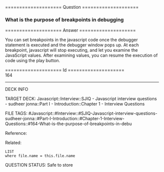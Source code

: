 ==================== Question ====================  

### What is the purpose of breakpoints in debugging  

==================== Answer ====================  

You can set breakpoints in the javascript code once the debugger statement is executed and the debugger window pops up. At each breakpoint, javascript will stop executing, and let you examine the JavaScript values. After examining values, you can resume the execution of code using the play button.

==================== Id ====================  
164

---

DECK INFO

TARGET DECK: Javascript::Interview::SJIQ - Javascript interview questions - sudheer jonna::Part I - Introduction::Chapter 1 - Interview Questions

FILE TAGS: #Javascript::#Interview::#SJIQ-Javascript-interview-questions-sudheer-jonna::#Part-I-Introduction::#Chapter-1-Interview-Questions::#164-What-is-the-purpose-of-breakpoints-in-debu

Reference:

Related:

```dataview
LIST
where file.name = this.file.name
```

QUESTION STATUS: Safe to store
